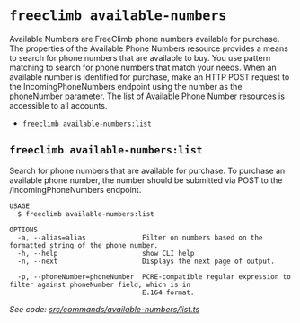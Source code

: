 `freeclimb available-numbers`
=============================

Available Numbers are FreeClimb phone numbers available for purchase. The properties of the Available Phone Numbers resource provides a means to search for phone numbers that are available to buy. You use pattern matching to search for phone numbers that match your needs. When an available number is identified for purchase, make an HTTP POST request to the IncomingPhoneNumbers endpoint using the number as the phoneNumber parameter. The list of Available Phone Number resources is accessible to all accounts.

* [`freeclimb available-numbers:list`](#freeclimb-available-numberslist)

## `freeclimb available-numbers:list`

Search for phone numbers that are available for purchase. To purchase an available phone number, the number should be submitted via POST to the /IncomingPhoneNumbers endpoint.

```
USAGE
  $ freeclimb available-numbers:list

OPTIONS
  -a, --alias=alias              Filter on numbers based on the formatted string of the phone number.
  -h, --help                     show CLI help
  -n, --next                     Displays the next page of output.

  -p, --phoneNumber=phoneNumber  PCRE-compatible regular expression to filter against phoneNumber field, which is in
                                 E.164 format.
```

_See code: [src/commands/available-numbers/list.ts](https://github.com/jblack-vail/freeclimb-cli-cd-test/blob/v0.1.13/src/commands/available-numbers/list.ts)_
